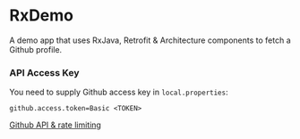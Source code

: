RxDemo
===
A demo app that uses RxJava, Retrofit & Architecture components to fetch a Github profile.

### API Access Key
You need to supply Github access key in `local.properties`:
```properties
github.access.token=Basic <TOKEN>
```
[Github API & rate limiting](https://developer.github.com/v3/?#rate-limiting)
